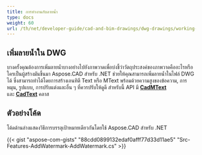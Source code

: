 ```yaml
---
title: การทำงานกับลายน้ำ
type: docs
weight: 60
url: /th/net/developer-guide/cad-and-bim-drawings/dwg-drawings/working-with-watermark/
---
```


## **เพิ่มลายน้ำใน DWG**

บางครั้งคุณต้องการเพิ่มลายน้ำบางอย่างไปยังภาพวาดเพื่อบ่งชี้ว่าวัตถุประสงค์ของภาพวาดคืออะไรหรือใครเป็นผู้สร้างมันขึ้นมา Aspose.CAD สำหรับ .NET ช่วยให้คุณสามารถเพิ่มลายน้ำในไฟล์ DWG ได้ ซึ่งสามารถทำได้โดยการสร้างเอนทิตี Text หรือ MText พร้อมด้วยความสูงของข้อความ, การหมุน, รูปแบบ, การปรับแต่งและอื่น ๆ ที่ควรปรับให้ดูดี สำหรับนี้ API มี [**CadMText**](https://reference.aspose.com/cad/net/aspose.cad.fileformats.cad.cadobjects/cadmtext) และ [**CadText**](https://reference.aspose.com/cad/net/aspose.cad.fileformats.cad.cadobjects/cadtext) คลาส

## ตัวอย่างโค้ด

โค้ดด้านล่างแสดงวิธีการบรรลุเป้าหมายเดียวกันโดยใช้ Aspose.CAD สำหรับ .NET

{{< gist "aspose-com-gists" "88cdd0899132edaf0afff77d33d11ae5" "Src-Features-AddWatermark-AddWatermark.cs" >}}
